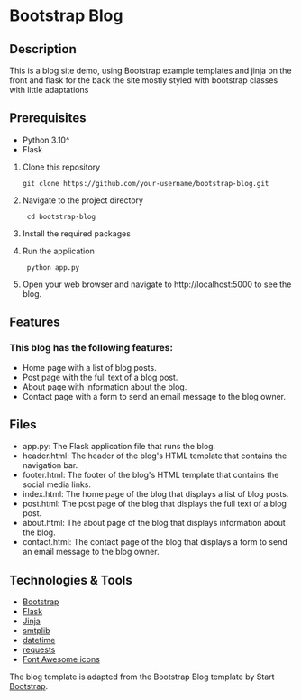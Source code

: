 # Bootstrap Blog

## Description

This is a blog site demo, using Bootstrap example templates and jinja on the front and flask for the back
the site mostly styled with bootstrap classes with little adaptations


## Prerequisites
* Python 3.10^
* Flask

1. Clone this repository

       git clone https://github.com/your-username/bootstrap-blog.git

2. Navigate to the project directory

        cd bootstrap-blog

3. Install the required packages
4. Run the application

        python app.py

5. Open your web browser and navigate to http://localhost:5000 to see the blog.

## Features
### This blog has the following features:
* Home page with a list of blog posts.
* Post page with the full text of a blog post.
* About page with information about the blog.
* Contact page with a form to send an email message to the blog owner.

## Files

* app.py: The Flask application file that runs the blog.
* header.html: The header of the blog's HTML template that contains the navigation bar.
* footer.html: The footer of the blog's HTML template that contains the social media links.
* index.html: The home page of the blog that displays a list of blog posts.
* post.html: The post page of the blog that displays the full text of a blog post.
* about.html: The about page of the blog that displays information about the blog.
* contact.html: The contact page of the blog that displays a form to send an email message to the blog owner.


## Technologies & Tools

* [Bootstrap](https://getbootstrap.com/)
* [Flask](https://flask.palletsprojects.com/)
* [Jinja](https://jinja.palletsprojects.com/)
* [smtplib](https://docs.python.org/3/library/smtplib.html)
* [datetime](https://docs.python.org/3/library/datetime.html)
* [requests](https://docs.python-requests.org/en/latest/)
* [Font Awesome icons](https://fontawesome.com/)

The blog template is adapted from the Bootstrap Blog template by Start [Bootstrap](https://startbootstrap.com/).